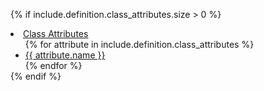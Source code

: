 {% if include.definition.class_attributes.size > 0 %}
<li>
  <a href="#class-attributes">Class Attributes</a>
  <ul style="margin-bottom: 0px;">
  {% for attribute in include.definition.class_attributes %}
    <li><a href="#class-attribute-{{ attribute.slug | anchorize_slug }}">{{ attribute.name }}</a></li>
  {% endfor %}
  </ul>
</li>
{% endif %}
